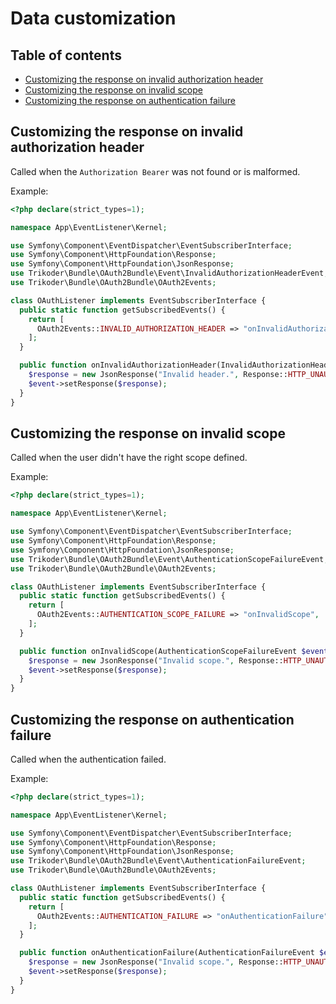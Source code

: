 # Data customization

## Table of contents
- [Customizing the response on invalid authorization header](#customizing-the-response-on-invalid-authorization-header)
- [Customizing the response on invalid scope](#customizing-the-response-on-invalid-scope)
- [Customizing the response on authentication failure](#customizing-the-response-on-authentication-failure)

## Customizing the response on invalid authorization header

Called when the `Authorization Bearer` was not found or is malformed.

Example:

```php
<?php declare(strict_types=1);

namespace App\EventListener\Kernel;

use Symfony\Component\EventDispatcher\EventSubscriberInterface;
use Symfony\Component\HttpFoundation\Response;
use Symfony\Component\HttpFoundation\JsonResponse;
use Trikoder\Bundle\OAuth2Bundle\Event\InvalidAuthorizationHeaderEvent;
use Trikoder\Bundle\OAuth2Bundle\OAuth2Events;

class OAuthListener implements EventSubscriberInterface {
  public static function getSubscribedEvents() {
    return [
      OAuth2Events::INVALID_AUTHORIZATION_HEADER => "onInvalidAuthorizationHeader",
    ];
  }

  public function onInvalidAuthorizationHeader(InvalidAuthorizationHeaderEvent $event): void {
    $response = new JsonResponse("Invalid header.", Response::HTTP_UNAUTHORIZED);
    $event->setResponse($response);
  }
}
```

## Customizing the response on invalid scope

Called when the user didn't have the right scope defined.

Example:

```php
<?php declare(strict_types=1);

namespace App\EventListener\Kernel;

use Symfony\Component\EventDispatcher\EventSubscriberInterface;
use Symfony\Component\HttpFoundation\Response;
use Symfony\Component\HttpFoundation\JsonResponse;
use Trikoder\Bundle\OAuth2Bundle\Event\AuthenticationScopeFailureEvent;
use Trikoder\Bundle\OAuth2Bundle\OAuth2Events;

class OAuthListener implements EventSubscriberInterface {
  public static function getSubscribedEvents() {
    return [
      OAuth2Events::AUTHENTICATION_SCOPE_FAILURE => "onInvalidScope",
    ];
  }

  public function onInvalidScope(AuthenticationScopeFailureEvent $event): void {
    $response = new JsonResponse("Invalid scope.", Response::HTTP_UNAUTHORIZED);
    $event->setResponse($response);
  }
}
```

## Customizing the response on authentication failure

Called when the authentication failed.

Example:

```php
<?php declare(strict_types=1);

namespace App\EventListener\Kernel;

use Symfony\Component\EventDispatcher\EventSubscriberInterface;
use Symfony\Component\HttpFoundation\Response;
use Symfony\Component\HttpFoundation\JsonResponse;
use Trikoder\Bundle\OAuth2Bundle\Event\AuthenticationFailureEvent;
use Trikoder\Bundle\OAuth2Bundle\OAuth2Events;

class OAuthListener implements EventSubscriberInterface {
  public static function getSubscribedEvents() {
    return [
      OAuth2Events::AUTHENTICATION_FAILURE => "onAuthenticationFailure",
    ];
  }

  public function onAuthenticationFailure(AuthenticationFailureEvent $event): void {
    $response = new JsonResponse("Invalid scope.", Response::HTTP_UNAUTHORIZED);
    $event->setResponse($response);
  }
}
```
